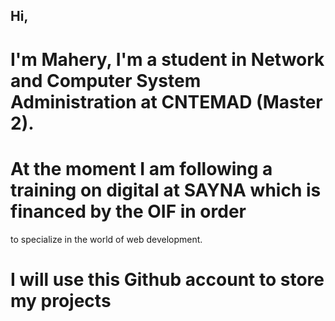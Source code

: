## Hi, 

# I'm Mahery, I'm a student in Network and Computer System Administration at CNTEMAD (Master 2).
# At the moment I am following a training on digital at SAYNA which is financed by the OIF in order
  to specialize in the world of web development.
# I will use this Github account to store my projects
